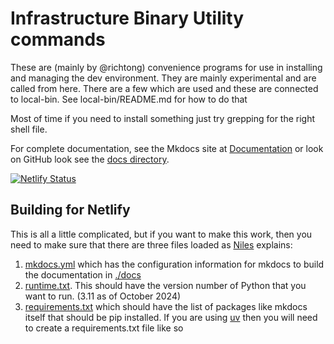 # Infrastructure Binary Utility commands

These are (mainly by @richtong) convenience programs for use in installing and
managing the dev environment. They are mainly experimental and are called from here.
There are a few which are used and these are connected to local-bin. See
local-bin/README.md for how to do that

Most of time if you need to install something just try grepping for the right
shell file.

For complete documentation, see the Mkdocs site at
[Documentation](https://bin.docs.tongfamily.com) or look on GitHub look see the
[docs directory](https://github.com/richtong/bin/docs).

[![Netlify Status](https://api.netlify.com/api/v1/badges/63017acd-c889-441c-9ab6-1c80cd02ea67/deploy-status)](https://app.netlify.com/sites/bespoke-kangaroo-976158/deploys)

## Building for Netlify

This is all a little complicated, but if you want to make this work, then you
need to make sure that there are three files loaded as [Niles](https://www.nileshdalvi.com/blog/deploy-static-web-mkdocs-netlify/)
explains:

1. [mkdocs.yml](mkdocs.yml) which has the configuration information for mkdocs
   to build the documentation in [./docs](./docs/)
1. [runtime.txt](runtime.txt). This should have the version number of Python
   that you want to run. (3.11 as of October 2024)
1. [requirements.txt](requirements.txt) which should have the list of packages
   like mkdocs itself that should be pip installed. If you are using
   [uv](https://docs.astral.sh/uv/) then you will need to create a requirements.txt
   file like so
